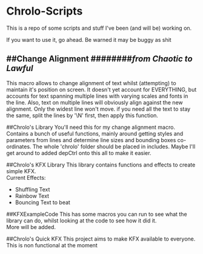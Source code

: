 # Chrolo-Scripts
This is a repo of some scripts and stuff I've been (and will be) working on.  
  
If you want to use it, go ahead. Be warned it may be buggy as shit  

##Change Alignment
########_from Chaotic to Lawful_
-------------------------
This macro allows to change alignment of text whilst (attempting) to maintain it's position on screen.
It doesn't yet account for EVERYTHING, but accounts for text spanning multiple lines with varying scales and fonts in the line.
Also, text on multiple lines will obviously align against the new alignment. Only the widest line won't move.
if you need all the text to stay the same, split the lines by '\N' first, then apply this function.

##Chrolo's Library
You'll need this for my change alignment macro.
Contains a bunch of useful functions, mainly around getting styles and parameters from lines and determine line sizes and bounding boxes co-ordinates.
The whole 'chrolo' folder should be placed in includes.
Maybe I'll get around to added depCtrl onto this all to make it easier.

##Chrolo's KFX Library
This library contains functions and effects to create simple KFX.  
Current Effects:  
- Shuffling Text  
- Rainbow Text  
- Bouncing Text to beat  

##KFXExampleCode
This has some macros you can run to see what the library can do, whilst looking at the code to see how it did it.  
More will be added.


##Chrolo's Quick KFX
This project aims to make KFX available to everyone.  
This is non functional at the moment


